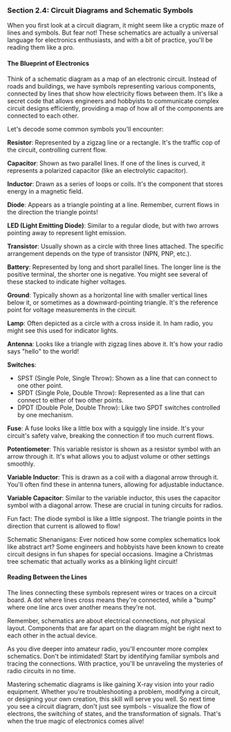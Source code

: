 
### Section 2.4: Circuit Diagrams and Schematic Symbols

When you first look at a circuit diagram, it might seem like a cryptic maze of lines and symbols. But fear not! These schematics are actually a universal language for electronics enthusiasts, and with a bit of practice, you'll be reading them like a pro.

#### The Blueprint of Electronics

Think of a schematic diagram as a map of an electronic circuit. Instead of roads and buildings, we have symbols representing various components, connected by lines that show how electricity flows between them. It's like a secret code that allows engineers and hobbyists to communicate complex circuit designs efficiently, providing a map of how all of the components are connected to each other.

Let's decode some common symbols you'll encounter:

**Resistor**: 
Represented by a zigzag line or a rectangle. It's the traffic cop of the circuit, controlling current flow.

**Capacitor**: 
Shown as two parallel lines. If one of the lines is curved, it represents a polarized capacitor (like an electrolytic capacitor).

**Inductor**: 
Drawn as a series of loops or coils. It's the component that stores energy in a magnetic field.

**Diode**: 
Appears as a triangle pointing at a line. Remember, current flows in the direction the triangle points!

**LED (Light Emitting Diode)**: 
Similar to a regular diode, but with two arrows pointing away to represent light emission.

**Transistor**: 
Usually shown as a circle with three lines attached. The specific arrangement depends on the type of transistor (NPN, PNP, etc.).

**Battery**: 
Represented by long and short parallel lines. The longer line is the positive terminal, the shorter one is negative. You might see several of these stacked to indicate higher voltages.

**Ground**: 
Typically shown as a horizontal line with smaller vertical lines below it, or sometimes as a downward-pointing triangle. It's the reference point for voltage measurements in the circuit.

**Lamp**: 
Often depicted as a circle with a cross inside it. In ham radio, you might see this used for indicator lights.

**Antenna**: 
Looks like a triangle with zigzag lines above it. It's how your radio says "hello" to the world!

**Switches**: 
- SPST (Single Pole, Single Throw): Shown as a line that can connect to one other point.
- SPDT (Single Pole, Double Throw): Represented as a line that can connect to either of two other points.
- DPDT (Double Pole, Double Throw): Like two SPDT switches controlled by one mechanism.

**Fuse**: 
A fuse looks like a little box with a squiggly line inside. It's your circuit's safety valve, breaking the connection if too much current flows.

**Potentiometer**: 
This variable resistor is shown as a resistor symbol with an arrow through it. It's what allows you to adjust volume or other settings smoothly.

**Variable Inductor**: 
This is drawn as a coil with a diagonal arrow through it. You'll often find these in antenna tuners, allowing for adjustable inductance.

**Variable Capacitor**: 
Similar to the variable inductor, this uses the capacitor symbol with a diagonal arrow. These are crucial in tuning circuits for radios.

Fun fact: The diode symbol is like a little signpost. The triangle points in the direction that current is allowed to flow!

Schematic Shenanigans: Ever noticed how some complex schematics look like abstract art? Some engineers and hobbyists have been known to create circuit designs in fun shapes for special occasions. Imagine a Christmas tree schematic that actually works as a blinking light circuit!

#### Reading Between the Lines

The lines connecting these symbols represent wires or traces on a circuit board. A dot where lines cross means they're connected, while a "bump" where one line arcs over another means they're not.

Remember, schematics are about electrical connections, not physical layout. Components that are far apart on the diagram might be right next to each other in the actual device.

As you dive deeper into amateur radio, you'll encounter more complex schematics. Don't be intimidated! Start by identifying familiar symbols and tracing the connections. With practice, you'll be unraveling the mysteries of radio circuits in no time.

Mastering schematic diagrams is like gaining X-ray vision into your radio equipment. Whether you're troubleshooting a problem, modifying a circuit, or designing your own creation, this skill will serve you well. So next time you see a circuit diagram, don't just see symbols - visualize the flow of electrons, the switching of states, and the transformation of signals. That's when the true magic of electronics comes alive!
